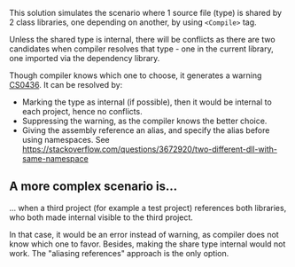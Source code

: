 This solution simulates the scenario where 1 source file (type) is shared by 2 class libraries, one depending on another, by using `<Compile>` tag.

Unless the shared type is internal, there will be conflicts as there are two candidates when compiler resolves that type - one in the current library, one imported via the dependency library.

Though compiler knows which one to choose, it generates a warning [CS0436](https://docs.microsoft.com/en-us/dotnet/csharp/misc/cs0436). It can be resolved by:

- Marking the type as internal (if possible), then it would be internal to each project, hence no conflicts.
- Suppressing the warning, as the compiler knows the better choice.
- Giving the assembly reference an alias, and specify the alias before using namespaces. See https://stackoverflow.com/questions/3672920/two-different-dll-with-same-namespace

## A more complex scenario is...

... when a third project (for example a test project) references both libraries, who both made internal visible to the third project.

In that case, it would be an error instead of warning, as compiler does not know which one to favor. Besides, making the share type internal would not work. The "aliasing references" approach is the only option.
